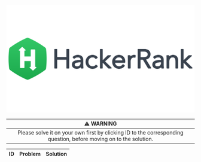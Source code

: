 <div align="center">

 <img src="../img/hackerRank.png" height="auto" width="900">

|                                                 :warning: WARNING                                                 |
| :---------------------------------------------------------------------------------------------------------------: |
| Please solve it on your own first by clicking ID to the corresponding question, before moving on to the solution. |

| ID  | Problem | Solution |
| :-: | :------ | :------: |

</div>
